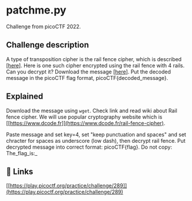 
# patchme.py

Challenge from picoCTF 2022.



## Challenge description

A type of transposition cipher is the rail fence cipher, which is described [[here]](https://en.wikipedia.org/wiki/Rail_fence_cipher). Here is one such cipher encrypted using the rail fence with 4 rails. Can you decrypt it?
Download the message [[here]](https://artifacts.picoctf.net/c/273/message.txt).
Put the decoded message in the picoCTF flag format, picoCTF{decoded_message}.


## Explained

Download the message using ```wget```. Check link and read wiki about Rail fence cipher. We will use popular cryptography website which is [[https://www.dcode.fr]](https://www.dcode.fr/rail-fence-cipher). 

Paste message and set key=4, set "keep punctuation and spaces" and set chracter for spaces as underscore (low dash), then decrypt rail fence. Put decrypted message into correct format: picoCTF{flag}. Do not copy: The_flag_is:_

## 🔗 Links
[[https://play.picoctf.org/practice/challenge/289]](https://play.picoctf.org/practice/challenge/289)

